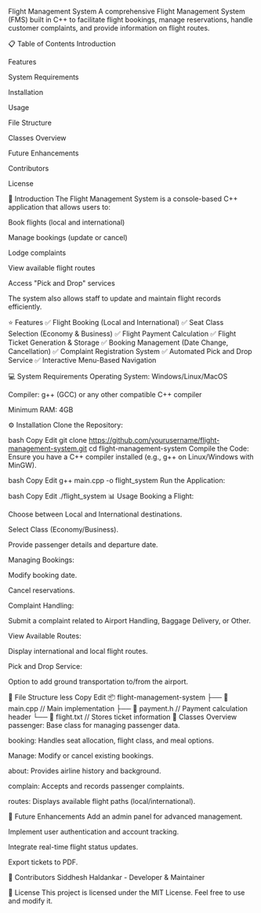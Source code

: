 Flight Management System
A comprehensive Flight Management System (FMS) built in C++ to facilitate flight bookings, manage reservations, handle customer complaints, and provide information on flight routes.

📋 Table of Contents
Introduction

Features

System Requirements

Installation

Usage

File Structure

Classes Overview

Future Enhancements

Contributors

License

📖 Introduction
The Flight Management System is a console-based C++ application that allows users to:

Book flights (local and international)

Manage bookings (update or cancel)

Lodge complaints

View available flight routes

Access "Pick and Drop" services

The system also allows staff to update and maintain flight records efficiently.

⭐ Features
✅ Flight Booking (Local and International)
✅ Seat Class Selection (Economy & Business)
✅ Flight Payment Calculation
✅ Flight Ticket Generation & Storage
✅ Booking Management (Date Change, Cancellation)
✅ Complaint Registration System
✅ Automated Pick and Drop Service
✅ Interactive Menu-Based Navigation

💻 System Requirements
Operating System: Windows/Linux/MacOS

Compiler: g++ (GCC) or any other compatible C++ compiler

Minimum RAM: 4GB

⚙️ Installation
Clone the Repository:

bash
Copy
Edit
git clone https://github.com/yourusername/flight-management-system.git
cd flight-management-system
Compile the Code: Ensure you have a C++ compiler installed (e.g., g++ on Linux/Windows with MinGW).

bash
Copy
Edit
g++ main.cpp -o flight_system
Run the Application:

bash
Copy
Edit
./flight_system
📊 Usage
Booking a Flight:

Choose between Local and International destinations.

Select Class (Economy/Business).

Provide passenger details and departure date.

Managing Bookings:

Modify booking date.

Cancel reservations.

Complaint Handling:

Submit a complaint related to Airport Handling, Baggage Delivery, or Other.

View Available Routes:

Display international and local flight routes.

Pick and Drop Service:

Option to add ground transportation to/from the airport.

📂 File Structure
less
Copy
Edit
📦 flight-management-system
├── 📜 main.cpp          // Main implementation
├── 📜 payment.h        // Payment calculation header
└── 📜 flight.txt       // Stores ticket information
🧱 Classes Overview
passenger: Base class for managing passenger data.

booking: Handles seat allocation, flight class, and meal options.

Manage: Modify or cancel existing bookings.

about: Provides airline history and background.

complain: Accepts and records passenger complaints.

routes: Displays available flight paths (local/international).

🚀 Future Enhancements
Add an admin panel for advanced management.

Implement user authentication and account tracking.

Integrate real-time flight status updates.

Export tickets to PDF.

👥 Contributors
Siddhesh Haldankar - Developer & Maintainer

📜 License
This project is licensed under the MIT License. Feel free to use and modify it.
